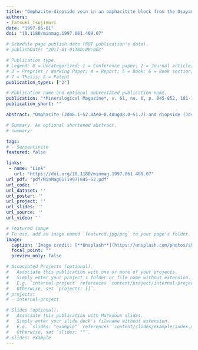 ```yaml
---
title: "Omphacite-diopside vein in an omphacitite block from the Osayama serpentinite melange, Sangun-Renge metamorphic belt, southwestern Japan"
authors:
- Tatsuki Tsujimori
date: "1997-06-01"
doi: "10.1180/minmag.1997.061.409.07"

# Schedule page publish date (NOT publication's date).
# publishDate: "2017-01-01T00:00:00Z"

# Publication type.
# Legend: 0 = Uncategorized; 1 = Conference paper; 2 = Journal article;
# 3 = Preprint / Working Paper; 4 = Report; 5 = Book; 6 = Book section;
# 7 = Thesis; 8 = Patent
publication_types: ["2"]

# Publication name and optional abbreviated publication name.
publication: "*Mineralogical Magazine*, v. 61, no. 6, p. 845-852, 181-183, https://doi.org/10.1180/minmag.1997.061.409.07"
publication_short: ""

abstract: "Omphacite (Jd46.1–52.0Ae0–8.4Aug48.0–51.2) and diopside (Jd4.3–6.3Ae0–0.4Aug93.6–95.6) coexist in a vein cutting an omphacitite block in a serpentinite melange of the Oeyama ophiolite, central Chugoku Mountains. The compositional gap between omphacite and diopside is significantly wider than for other omphacitediopside pairs reported in the literature. The intergrowth texture of the omphacite-diopside vein suggests that the clinopyroxene pair was contemporaneously crystallized in the fracture from a Ca-bearing, alkali-rich fluid in a sub-solvus condition. Such a fluid may have been introduced from the surrounding serpentinized clinopyroxene-bearing harzburgite. The stability of omphacite and Al-rich pumpellyite in the matrix and the omphacite-diopside vein indicate that the earlier matrix recrystallization and later fracture filling may have both taken place under high-P-T condition during the melange-forming stage."

# Summary. An optional shortened abstract.
# summary: 

tags: 
# - Serpentinite
featured: false

links:
 - name: "Link"
   url: "https://doi.org/10.1180/minmag.1997.061.409.07"
url_pdf: 'pdf/MinMag61(1997)845-52.pdf'
url_code: ''
url_dataset: ''
url_poster: ''
url_project: ''
url_slides: ''
url_source: ''
url_video: ''

# Featured image
# To use, add an image named `featured.jpg/png` to your page's folder. 
image: 
  caption: 'Image credit: [**Unsplash**](https://unsplash.com/photos/s9CC2SKySJM)'
  focal_point: ""
  preview_only: false

# Associated Projects (optional).
#   Associate this publication with one or more of your projects.
#   Simply enter your project's folder or file name without extension.
#   E.g. `internal-project` references `content/project/internal-project/index.md`.
#   Otherwise, set `projects: []`.
# projects:
# - internal-project

# Slides (optional).
#   Associate this publication with Markdown slides.
#   Simply enter your slide deck's filename without extension.
#   E.g. `slides: "example"` references `content/slides/example/index.md`.
#   Otherwise, set `slides: ""`.
# slides: example
---
```

